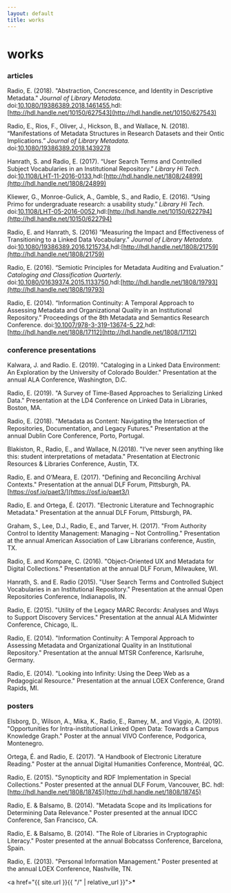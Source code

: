 ```yaml
---
layout: default
title: works
---
```


# works

### articles

Radio, E. (2018). "Abstraction, Concrescence, and Identity in Descriptive Metadata." _Journal of Library Metadata._ doi:[10.1080/19386389.2018.1461455](https://www.tandfonline.com/doi/full/10.1080/19386389.2018.1461455),hdl:[http://hdl.handle.net/10150/627543](http://hdl.handle.net/10150/627543)

Radio, E., Rios, F., Oliver, J., Hickson, B., and Wallace, N. (2018).  “Manifestations of Metadata Structures in Research Datasets and their Ontic Implications.” _Journal of Library Metadata._ doi:[10.1080/19386389.2018.1439278](https://www.tandfonline.com/doi/full/10.1080/19386389.2018.1439278)

Hanrath, S. and Radio, E. (2017). “User Search Terms and Controlled Subject Vocabularies in an Institutional Repository.” _Library Hi Tech._ doi:[10.1108/LHT-11-2016-0133](https://www.emeraldinsight.com/doi/full/10.1108/LHT-11-2016-0133),hdl:[http://hdl.handle.net/1808/24899](http://hdl.handle.net/1808/24899)

Kliewer, G., Monroe-Gulick, A., Gamble, S., and Radio, E. (2016). “Using Primo for undergraduate research: a usability study.” _Library Hi Tech._ doi:[10.1108/LHT-05-2016-0052](https://www.emeraldinsight.com/doi/10.1108/LHT-05-2016-0052),hdl:[http://hdl.handle.net/10150/622794](http://hdl.handle.net/10150/622794)

Radio, E. and Hanrath, S. (2016) “Measuring the Impact and Effectiveness of Transitioning to a Linked Data Vocabulary.” _Journal of Library Metadata._ doi:[10.1080/19386389.2016.1215734](www.tandfonline.com/doi/full/10.1080/19386389.2016.1215734),hdl:[http://hdl.handle.net/1808/21759](http://hdl.handle.net/1808/21759)

Radio, E. (2016). “Semiotic Principles for Metadata Auditing and Evaluation.” _Cataloging and Classification Quarterly._ doi:[10.1080/01639374.2015.1133750](https://www.tandfonline.com/doi/abs/10.1080/01639374.2015.1133750),hdl:[http://hdl.handle.net/1808/19793](http://hdl.handle.net/1808/19793)

Radio, E. (2014). “Information Continuity: A Temporal Approach to Assessing Metadata and Organizational Quality in an Institutional Repository.” Proceedings of the 8th Metadata and Semantics Research Conference. doi:[10.1007/978-3-319-13674-5_22](https://link.springer.com/chapter/10.1007/978-3-319-13674-5_22),hdl:[http://hdl.handle.net/1808/17112](http://hdl.handle.net/1808/17112)


### conference presentations
Kalwara, J. and Radio. E. (2019). "Cataloging in a Linked Data Environment: An Exploration by the University of Colorado Boulder." Presentation at the annual ALA Conference, Washington, D.C.

Radio, E. (2019). "A Survey of Time-Based Approaches to Serializing Linked Data." Presentation at the LD4 Conference on Linked Data in Libraries, Boston, MA.

Radio, E. (2018). "Metadata as Content: Navigating the Intersection of Repositories, Documentation, and Legacy Futures." Presentation at the annual Dublin Core Conference, Porto, Portugal.

Blakiston, R.,  Radio, E., and Wallace, N.(2018). "I’ve never seen anything like this: student interpretations of metadata." Presentation at Electronic Resources & Libraries Conference, Austin, TX.

Radio, E. and O’Meara, E. (2017). "Defining and Reconciling Archival Contexts." Presentation at the annual DLF Forum, Pittsburgh, PA. [https://osf.io/paet3/](https://osf.io/paet3/)

Radio, E. and Ortega, É. (2017). "Electronic Literature and Technographic Metadata." Presentation at the annual DLF Forum, Pittsburgh, PA.

Graham, S., Lee, D.J., Radio, E., and Tarver, H. (2017). "From Authority Control to Identity Management: Managing – Not Controlling." Presentation at the annual American Association of Law Librarians conference, Austin, TX.

Radio, E. and Kompare, C. (2016). "Object-Oriented UX and Metadata for Digital Collections." Presentation at the annual DLF Forum, Milwaukee, WI.

Hanrath, S. and E. Radio (2015). "User Search Terms and Controlled Subject Vocabularies in an Institutional Repository." Presentation at the annual Open Repositories Conference, Indianapolis, IN.

Radio, E. (2015). "Utility of the Legacy MARC Records: Analyses and Ways to Support Discovery Services." Presentation at the annual ALA Midwinter Conference, Chicago, IL.

Radio, E. (2014). "Information Continuity: A Temporal Approach to Assessing Metadata and Organizational Quality in an Institutional Repository." Presentation at the annual MTSR Conference, Karlsruhe, Germany.

Radio, E. (2014). "Looking into Infinity: Using the Deep Web as a Pedagogical Resource." Presentation at the annual LOEX Conference, Grand Rapids, MI.



### posters

Elsborg, D., Wilson, A., Mika, K., Radio, E., Ramey, M., and Viggio, A. (2019). "Opportunities for Intra-institutional Linked Open Data: Towards a Campus Knowledge Graph." Poster at the annual VIVO Conference, Podgorica, Montenegro.

Ortega, É. and Radio, E. (2017). "A Handbook of Electronic Literature Reading." Poster at the annual Digital Humanities Conference, Montréal, QC.

Radio, E. (2015). "Synopticity and RDF Implementation in Special Collections." Poster presented at the annual DLF Forum, Vancouver, BC. hdl:[http://hdl.handle.net/1808/18745](http://hdl.handle.net/1808/18745)

Radio, E. & Balsamo, B. (2014). "Metadata Scope and its Implications for Determining Data Relevance." Poster presented at the annual IDCC Conference, San Francisco, CA.

Radio, E. & Balsamo, B. (2014). "The Role of Libraries in Cryptographic Literacy." Poster presented at the annual Bobcatsss Conference, Barcelona, Spain.

Radio, E. (2013). "Personal Information Management." Poster presented at the annual LOEX Conference, Nashville, TN.

<a href="{{ site.url }}{{ "/" | relative_url }}"><b>*</b></a>
